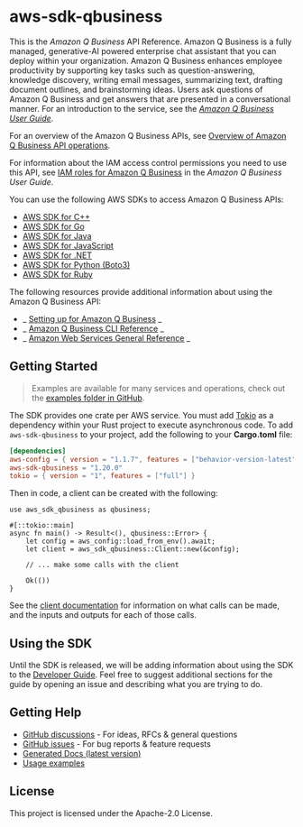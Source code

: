# aws-sdk-qbusiness

This is the _Amazon Q Business_ API Reference. Amazon Q Business is a fully managed, generative-AI powered enterprise chat assistant that you can deploy within your organization. Amazon Q Business enhances employee productivity by supporting key tasks such as question-answering, knowledge discovery, writing email messages, summarizing text, drafting document outlines, and brainstorming ideas. Users ask questions of Amazon Q Business and get answers that are presented in a conversational manner. For an introduction to the service, see the [_Amazon Q Business User Guide_](https://docs.aws.amazon.com/amazonq/latest/business-use-dg/what-is.html).

For an overview of the Amazon Q Business APIs, see [Overview of Amazon Q Business API operations](https://docs.aws.amazon.com/amazonq/latest/business-use-dg/api-ref.html#api-overview).

For information about the IAM access control permissions you need to use this API, see [IAM roles for Amazon Q Business](https://docs.aws.amazon.com/amazonq/latest/business-use-dg/iam-roles.html) in the _Amazon Q Business User Guide_.

You can use the following AWS SDKs to access Amazon Q Business APIs:
  - [AWS SDK for C++](https://docs.aws.amazon.com/sdk-for-cpp)
  - [AWS SDK for Go](https://docs.aws.amazon.com/sdk-for-go)
  - [AWS SDK for Java](https://docs.aws.amazon.com/sdk-for-java)
  - [AWS SDK for JavaScript](https://docs.aws.amazon.com/sdk-for-javascript)
  - [AWS SDK for .NET](https://docs.aws.amazon.com/sdk-for-net)
  - [AWS SDK for Python (Boto3)](https://docs.aws.amazon.com/pythonsdk)
  - [AWS SDK for Ruby](https://docs.aws.amazon.com/sdk-for-ruby)

The following resources provide additional information about using the Amazon Q Business API:
  - _ [Setting up for Amazon Q Business](https://docs.aws.amazon.com/amazonq/latest/business-use-dg/setting-up.html) _
  - _ [Amazon Q Business CLI Reference](https://awscli.amazonaws.com/v2/documentation/api/latest/reference/qbusiness/index.html) _
  - _ [Amazon Web Services General Reference](https://docs.aws.amazon.com/general/latest/gr/amazonq.html) _

## Getting Started

> Examples are available for many services and operations, check out the
> [examples folder in GitHub](https://github.com/awslabs/aws-sdk-rust/tree/main/examples).

The SDK provides one crate per AWS service. You must add [Tokio](https://crates.io/crates/tokio)
as a dependency within your Rust project to execute asynchronous code. To add `aws-sdk-qbusiness` to
your project, add the following to your **Cargo.toml** file:

```toml
[dependencies]
aws-config = { version = "1.1.7", features = ["behavior-version-latest"] }
aws-sdk-qbusiness = "1.20.0"
tokio = { version = "1", features = ["full"] }
```

Then in code, a client can be created with the following:

```rust,no_run
use aws_sdk_qbusiness as qbusiness;

#[::tokio::main]
async fn main() -> Result<(), qbusiness::Error> {
    let config = aws_config::load_from_env().await;
    let client = aws_sdk_qbusiness::Client::new(&config);

    // ... make some calls with the client

    Ok(())
}
```

See the [client documentation](https://docs.rs/aws-sdk-qbusiness/latest/aws_sdk_qbusiness/client/struct.Client.html)
for information on what calls can be made, and the inputs and outputs for each of those calls.

## Using the SDK

Until the SDK is released, we will be adding information about using the SDK to the
[Developer Guide](https://docs.aws.amazon.com/sdk-for-rust/latest/dg/welcome.html). Feel free to suggest
additional sections for the guide by opening an issue and describing what you are trying to do.

## Getting Help

* [GitHub discussions](https://github.com/awslabs/aws-sdk-rust/discussions) - For ideas, RFCs & general questions
* [GitHub issues](https://github.com/awslabs/aws-sdk-rust/issues/new/choose) - For bug reports & feature requests
* [Generated Docs (latest version)](https://awslabs.github.io/aws-sdk-rust/)
* [Usage examples](https://github.com/awslabs/aws-sdk-rust/tree/main/examples)

## License

This project is licensed under the Apache-2.0 License.

